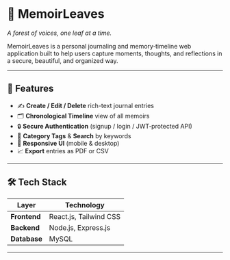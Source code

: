 # 🌿 MemoirLeaves

_A forest of voices, one leaf at a time._

MemoirLeaves is a personal journaling and memory‑timeline web application built to help users capture moments, thoughts, and reflections in a secure, beautiful, and organized way.

---

## 🚀 Features

- ✍️ **Create / Edit / Delete** rich-text journal entries  
- 🗂️ **Chronological Timeline** view of all memoirs  
- 🔒 **Secure Authentication** (signup / login / JWT‑protected API)  
- 📁 **Category Tags** & **Search** by keywords  
- 📱 **Responsive UI** (mobile & desktop)  
- 📈 **Export** entries as PDF or CSV  

---

## 🛠 Tech Stack

| Layer       | Technology                    |
|-------------|-------------------------------|
| **Frontend**| React.js, Tailwind CSS |
| **Backend** | Node.js, Express.js  |
| **Database**| MySQL     |


---

